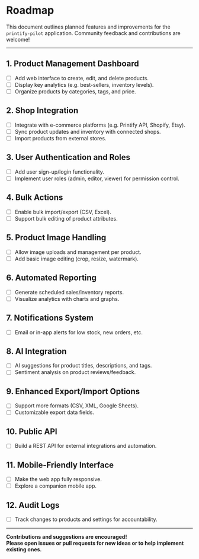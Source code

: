 # Roadmap

This document outlines planned features and improvements for the `printify-pilot` application. Community feedback and contributions are welcome!

---

## 1. Product Management Dashboard
- [ ] Add web interface to create, edit, and delete products.
- [ ] Display key analytics (e.g. best-sellers, inventory levels).
- [ ] Organize products by categories, tags, and price.

## 2. Shop Integration
- [ ] Integrate with e-commerce platforms (e.g. Printify API, Shopify, Etsy).
- [ ] Sync product updates and inventory with connected shops.
- [ ] Import products from external stores.

## 3. User Authentication and Roles
- [ ] Add user sign-up/login functionality.
- [ ] Implement user roles (admin, editor, viewer) for permission control.

## 4. Bulk Actions
- [ ] Enable bulk import/export (CSV, Excel).
- [ ] Support bulk editing of product attributes.

## 5. Product Image Handling
- [ ] Allow image uploads and management per product.
- [ ] Add basic image editing (crop, resize, watermark).

## 6. Automated Reporting
- [ ] Generate scheduled sales/inventory reports.
- [ ] Visualize analytics with charts and graphs.

## 7. Notifications System
- [ ] Email or in-app alerts for low stock, new orders, etc.

## 8. AI Integration
- [ ] AI suggestions for product titles, descriptions, and tags.
- [ ] Sentiment analysis on product reviews/feedback.

## 9. Enhanced Export/Import Options
- [ ] Support more formats (CSV, XML, Google Sheets).
- [ ] Customizable export data fields.

## 10. Public API
- [ ] Build a REST API for external integrations and automation.

## 11. Mobile-Friendly Interface
- [ ] Make the web app fully responsive.
- [ ] Explore a companion mobile app.

## 12. Audit Logs
- [ ] Track changes to products and settings for accountability.

---

**Contributions and suggestions are encouraged!  
Please open issues or pull requests for new ideas or to help implement existing ones.**
